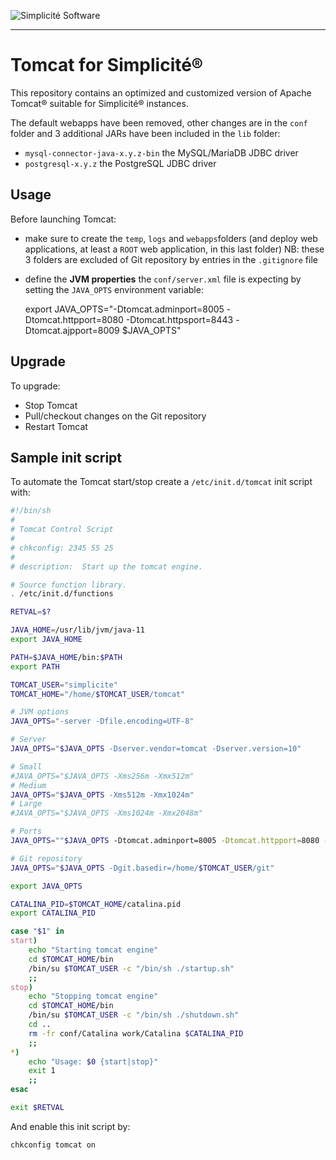 ![Simplicit&eacute; Software](https://platform.simplicite.io/logos/logo250-grey.png)
* * *

Tomcat for Simplicit&eacute;&reg;
=================================

This repository contains an optimized and customized version of Apache Tomcat&reg; suitable for Simplicit&eacute;&reg; instances.

The default webapps have been removed, other changes are in the `conf` folder and 3 additional JARs have been included in the `lib` folder:

- `mysql-connector-java-x.y.z-bin` the MySQL/MariaDB JDBC driver
- `postgresql-x.y.z` the PostgreSQL JDBC driver

Usage
-----

Before launching Tomcat:

* make sure to create the `temp`, `logs` and `webapps`folders (and deploy web applications, at least a `ROOT` web application, in this last folder)
  NB: these 3 folders are excluded of Git repository by entries in the `.gitignore` file
* define the **JVM properties** the `conf/server.xml` file is expecting by setting the `JAVA_OPTS` environment variable:

	export JAVA_OPTS="-Dtomcat.adminport=8005 -Dtomcat.httpport=8080 -Dtomcat.httpsport=8443 -Dtomcat.ajpport=8009 $JAVA_OPTS"

Upgrade
-------

To upgrade:

* Stop Tomcat
* Pull/checkout changes on the Git repository
* Restart Tomcat

Sample init script
------------------

To automate the Tomcat start/stop create a `/etc/init.d/tomcat` init script with:

```sh
#!/bin/sh
#
# Tomcat Control Script
#
# chkconfig: 2345 55 25
#
# description:  Start up the tomcat engine.

# Source function library.
. /etc/init.d/functions

RETVAL=$?

JAVA_HOME=/usr/lib/jvm/java-11
export JAVA_HOME

PATH=$JAVA_HOME/bin:$PATH
export PATH

TOMCAT_USER="simplicite"
TOMCAT_HOME="/home/$TOMCAT_USER/tomcat"

# JVM options
JAVA_OPTS="-server -Dfile.encoding=UTF-8"

# Server
JAVA_OPTS="$JAVA_OPTS -Dserver.vendor=tomcat -Dserver.version=10"

# Small
#JAVA_OPTS="$JAVA_OPTS -Xms256m -Xmx512m"
# Medium
JAVA_OPTS="$JAVA_OPTS -Xms512m -Xmx1024m"
# Large
#JAVA_OPTS="$JAVA_OPTS -Xms1024m -Xmx2048m"

# Ports
JAVA_OPTS=""$JAVA_OPTS -Dtomcat.adminport=8005 -Dtomcat.httpport=8080 -Dtomcat.httpsport=8443" -Dtomcat.ajpport=8009"

# Git repository
JAVA_OPTS="$JAVA_OPTS -Dgit.basedir=/home/$TOMCAT_USER/git"

export JAVA_OPTS

CATALINA_PID=$TOMCAT_HOME/catalina.pid
export CATALINA_PID

case "$1" in
start)
    echo "Starting tomcat engine"
    cd $TOMCAT_HOME/bin
    /bin/su $TOMCAT_USER -c "/bin/sh ./startup.sh"
    ;;
stop)
    echo "Stopping tomcat engine"
    cd $TOMCAT_HOME/bin
    /bin/su $TOMCAT_USER -c "/bin/sh ./shutdown.sh"
    cd ..
    rm -fr conf/Catalina work/Catalina $CATALINA_PID
    ;;
*)
    echo "Usage: $0 {start|stop}"
    exit 1
    ;;
esac

exit $RETVAL
```

And enable this init script by:

	chkconfig tomcat on
